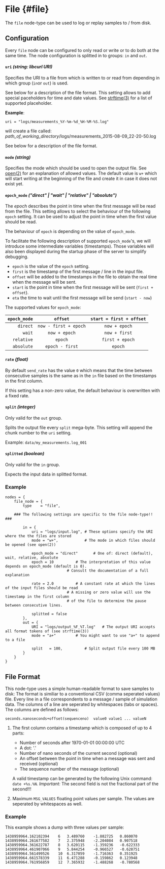 # File {#file}

The `file` node-type can be used to log or replay samples to / from disk.

## Configuration

Every `file` node can be configured to only read or write or to do both at the same time.
The node configuration is splitted in to groups: `in` and `out`.

#### `uri` *(string: libcurl URI)*

Specifies the URI to a file from which is written to or read from depending in which group (`in`or `out`) is used.

See below for a description of the file format.
This setting allows to add special paceholders for time and date values.
See [strftime(3)](http://man7.org/linux/man-pages/man3/strftime.3.html) for a list of supported placeholder.

**Example**:

    uri = "logs/measurements_%Y-%m-%d_%H-%M-%S.log"

will create a file called: *path_of_working_directory*/logs/measurements_2015-08-09_22-20-50.log

See below for a description of the file format.

#### `mode` *(string)*

Specifies the mode which should be used to open the output file.
See [open(2)](http://man7.org/linux/man-pages/man2/open.2.html) for an explanation of allowed values.
The default value is `w+` which will start writing at the beginning of the file and create it in case it does not exist yet.

#### `epoch_mode` *("direct" | "wait" | "relative" | "absolute")*

The *epoch* describes the point in time when the first message will be read from the file.
This setting allows to select the behaviour of the following `epoch` setting.
It can be used to adjust the point in time when the first value should be read.

The behaviour of `epoch` is depending on the value of `epoch_mode`.

To facilitate the following description of supported `epoch_mode`'s, we will introduce some intermediate variables (timestamps).
Those variables will also been displayed during the startup phase of the server to simplify debugging.

- `epoch` is the value of the `epoch` setting.
- `first` is the timestamp of the first message / line in the input file.
- `offset` will be added to the timestamps in the file to obtain the real time when the message will be sent.
- `start` is the point in time when the first message will be sent (`first + offset`).
- `eta` the time to wait until the first message will be send (`start - now`)

The supported values for `epoch_mode`:
 
 | `epoch_mode` | `offset`              | `start = first + offset` |
 | -----------: | :-------------------: | :----------------------: |
 | `direct`     | `now - first + epoch` | `now + epoch`            |
 | `wait`       | `now + epoch`         | `now + first`            | 
 | `relative`   | `epoch`               | `first + epoch`          |
 | `absolute`   | `epoch - first`       | `epoch`                  |

#### `rate` *(float)*

By default `send_rate` has the value `0` which means that the time between consecutive samples is the same as in the `in` file based on the timestamps in the first column. 

If this setting has a non-zero value, the default behaviour is overwritten with a fixed rate.

#### `split` *(integer)*

Only valid for the `out` group.

Splits the output file every `split` mega-byte. This setting will append the chunk number to the `uri` setting.

Example: `data/my_measurements.log_001`

#### `splitted` *(boolean)*

Only valid for the `in` group.

Expects the input data in splitted format.

### Example

	nodes = {
		file_node = {
			type	= "file",
		
		### The following settings are specific to the file node-type!! ###
	
			in = {
				uri = "logs/input.log",	# These options specify the URI where the the files are stored
				mode = "w+",			# The mode in which files should be opened (see open(2))
							
				epoch_mode = "direct"		# One of: direct (default), wait, relative, absolute
				epoch = 10			# The interpretation of this value depends on epoch_mode (default is 0).
								# Consult the documentation of a full explanation
	
				rate = 2.0			# A constant rate at which the lines of the input files should be read
								# A missing or zero value will use the timestamp in the first column
								# of the file to determine the pause between consecutive lines.
			
				splitted = false
			},
			out = {
				URI = "logs/output_%F_%T.log"	# The output URI accepts all format tokens of (see strftime(3))
				mode = "a+"			# You might want to use "a+" to append to a file
	
				split	= 100,			# Split output file every 100 MB
			}
		}
	}

## File Format

This node-type uses a simple human-readable format to save samples to disk:
The format is similiar to a conventional CSV (comma seperated values) file.
Every line in a file correspondents to a message / sample of simulation data.
The columns of a line are seperated by whitespaces (tabs or spaces).
The columns are defined as follows:

    seconds.nanoseconds+offset(sequenceno)	value0 value1 ... valueN

 1. The first column contains a timestamp which is composed of up to 4 parts:
     - Number of seconds after 1970-01-01 00:00:00 UTC
     - A dot: '.'
     - Number of nano seconds of the current second (optional)
     - An offset between the point in time when a message was sent and received (optional)
     - The sequence number of the message (optional)
     
     A valid timestamp can be generated by the following Unix command: `date +%s.%N`.
     *Important:* The second field is not the fractional part of the second!!!

 2. Maximum `MSG_VALUES` floating point values per sample. The values are seperated by whitespaces as well.

### Example

This example shows a dump with three values per sample:

    1438959964.162102394	6	3.489760	-1.882725	0.860070
    1438959964.261677582	7	2.375948	-2.204084	0.907518
    1438959964.361622787	8	3.620115	-1.359236	-0.622333
    1438959964.461907066	9	5.844254	-0.966527	-0.628751
    1438959964.561499526	10	6.317059	-1.716363	0.351925
    1438959964.661578339	11	6.471288	-0.159862	0.123948
    1438959964.761956859	12	7.365932	-1.488268	-0.780568

